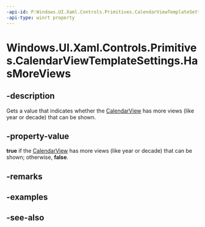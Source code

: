 ```yaml
---
-api-id: P:Windows.UI.Xaml.Controls.Primitives.CalendarViewTemplateSettings.HasMoreViews
-api-type: winrt property
---
```


<!-- Property syntax
public bool HasMoreViews { get; }
-->

# Windows.UI.Xaml.Controls.Primitives.CalendarViewTemplateSettings.HasMoreViews

## -description
Gets a value that indicates whether the [CalendarView](../windows.ui.xaml.controls/calendarview.md) has more views (like year or decade) that can be shown.



## -property-value
**true** if the [CalendarView](../windows.ui.xaml.controls/calendarview.md) has more views (like year or decade) that can be shown; otherwise, **false**.

## -remarks

## -examples

## -see-also
